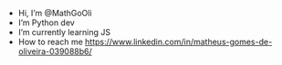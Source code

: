 - Hi, I’m @MathGoOli
- I’m Python dev
- I’m currently learning JS
- How to reach me https://www.linkedin.com/in/matheus-gomes-de-oliveira-039088b6/

<!---
MathGoOli/MathGoOli is a ✨ special ✨ repository because its `README.md` (this file) appears on your GitHub profile.
You can click the Preview link to take a look at your changes.
--->
